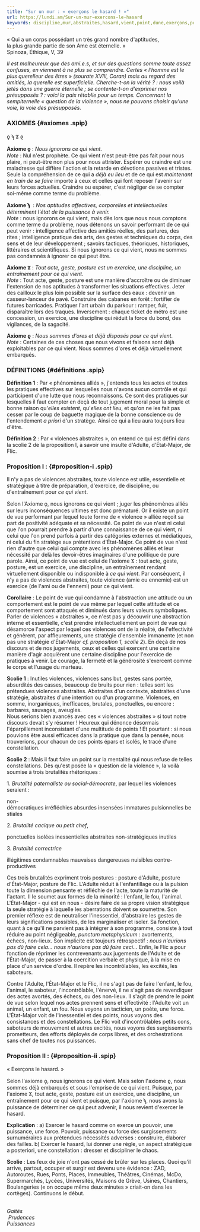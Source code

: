 ```yaml
---
title: "Sur un mur : « exerçons le hasard ! »"
url: https://lundi.am/Sur-un-mur-exercons-le-hasard
keywords: discipline,mur,abstraites,hasard,vient,point,dune,exerçons,posture,violences,faire,vue,laxiome
---
```

« Qui a un corps possédant un très grand nombre d'aptitudes,\
la plus grande partie de son Ame est éternelle. »\
Spinoza, Éthique, V, 39

*Il est malheureux que des ami.e.s, et sur des questions somme toute assez confuses, en viennent à ne plus se comprendre. Certes « l'homme est le plus querelleur des êtres » (sourate XVIII, Coran) mais au regard des amitiés, la querelle est superficielle. Cherche-t-on la vérité ? : nous voilà jetés dans une guerre éternelle ; se contente-t-on d'exprimer nos présupposés ? : voici la paix rétablie pour un temps. Concernant la sempiternelle « question de la violence », nous ne pouvons choisir qu'une voie, la voie des présupposés.*

### AXIOMES {#axiomes .spip}

ϙ ϡ Ϫ ϱ

**Axiome ϙ** : *Nous ignorons ce qui vient.*\
*Note* : Nul n'est prophète. Ce qui vient n'est peut-être pas fait pour nous plaire, ni peut-être non plus pour nous attrister. Espérer ou craindre est une maladresse qui diffère l'action et la retarde en dévotions passives et tristes. Seule la compréhension de ce qui a *déjà eu lieu* et de ce qui est *maintenant en train de se faire* importe à ceux et celles qui font reposer l'avenir sur leurs forces actuelles. Craindre ou espérer, c'est négliger de se compter soi-même comme terme du problème.

**Axiome ϡ**  : *Nos aptitudes affectives, corporelles et intellectuelles déterminent l'état de la puissance à venir.*\
*Note* : nous ignorons ce qui vient, mais dès lors que nous nous comptons comme terme du problème, nous détenons un savoir performant de ce qui peut venir : intelligence affective des amitiés réelles, des parlures, des rites ; intelligence pratique des arts, des gestes et techniques du corps, des sens et de leur développement ; savoirs tactiques, théoriques, historiques, littéraires et scientifiques. Si nous ignorons ce qui vient, nous ne sommes pas condamnés à ignorer ce qui peut être.

**Axiome Ϫ** : *Tout acte, geste, posture est un exercice, une discipline, un entraînement pour ce qui vient.*\
*Note* : Tout acte, geste, posture est une manière d'accroître ou de diminuer l'extension de nos aptitudes à transformer les situations effectives. Jeter des cailloux le plus loin possible sur la surface des eaux : devenir un casseur-lanceur de pavé. Construire des cabanes en forêt : fortifier de futures barricades. Pratiquer l'art urbain du parkour : ramper, fuir, disparaître lors des traques. Inversement : chaque ticket de métro est une concession, un exercice, une discipline qui réduit la force du bond, des vigilances, de la sagacité.

**Axiome ϱ** : *Nous sommes d'ores et déjà disposés pour ce qui vient.*\
*Note* : Certaines de ces choses que nous vivons et faisons sont déjà exploitables par ce qui vient. Nous sommes d'ores et déjà virtuellement embarqués.

### DÉFINITIONS {#définitions .spip}

**Définition 1** : Par « phénomènes alliés », j'entends tous les actes et toutes les pratiques effectives sur lesquelles nous n'avons aucun contrôle et qui participent d'une lutte que nous reconnaissons. Ce sont des pratiques sur lesquelles il faut compter en deçà de tout jugement moral pour la simple et bonne raison qu'*elles existent*, qu'*elles ont lieu*, et qu'on ne les fait pas cesser par le coup de baguette magique de la bonne conscience ou de l'entendement *a priori* d'un stratège. Ainsi ce qui a lieu aura toujours lieu d'être.

**Définition 2** : Par « violences abstraites », on entend ce qui est défini dans la scolie 2 de la proposition I, à savoir une insulte d'Adulte, d'État-Major, de Flic.

### Proposition I : {#proposition-i .spip}

Il n'y a pas de violences abstraites, toute violence est utile, essentielle et stratégique à titre de préparation, d'exercice, de discipline, ou d'entraînement pour *ce qui vient*.

Selon l'Axiome ϙ, nous ignorons ce qui vient ; juger les phénomènes alliés sur leurs inconséquences ultimes est donc prématuré. Or il existe un point de vue performant par lequel toute forme de « violence » alliée reçoit sa part de positivité adéquate et sa nécessité. Ce point de vue n'est ni celui que l'on pourrait prendre à partir d'une connaissance de ce qui vient, ni celui que l'on prend parfois à partir des catégories externes et médiatiques, ni celui du fin stratège aux prétentions d'État-Major. Ce point de vue n'est rien d'autre que celui qui compte avec les phénomènes alliés et leur nécessité par delà les devoir-êtres imaginaires d'une politique de pure parole. Ainsi, ce point de vue est celui de l'axiome Ϫ : tout acte, geste, posture, est un exercice, une discipline, un entraînement rendant virtuellement disponible ou indisponible à *ce qui vient*. Par conséquent, il n'y a pas de violences abstraites, toute violence (amie ou ennemie) est un exercice (de l'ami ou de l'ennemi) pour ce qui vient.

**Corollaire** : Le point de vue qui condamne à l'abstraction une attitude ou un comportement est le point de vue même par lequel cette attitude et ce comportement sont attaqués et diminués dans leurs valeurs symboliques. Parler de violences « abstraites », ce n'est pas y découvrir une abstraction interne et essentielle, c'est prendre intellectuellement un point de vue qui désamorce l'aspect par lequel ces violences ont de la réalité, de l'effectivité et génèrent, par affleurements, une stratégie d'ensemble immanente (et non pas une stratégie d'État-Major *cf. proposition 1, scolie 2*). En deçà de nos discours et de nos jugements, ceux et celles qui exercent une certaine manière d'agir acquièrent une certaine discipline pour l'exercice de pratiques à venir. Le courage, la fermeté et la générosité s'exercent comme le corps et l'usage du marteau.

**Scolie 1** : Inutiles violences, violences sans but, gestes sans portée, absurdités des casses, beaucoup de bruits pour rien : telles sont les prétendues violences abstraites. Abstraites d'un contexte, abstraites d'une stratégie, abstraites d'une intention ou d'un programme. Violences, en somme, inorganiques, inefficaces, brutales, ponctuelles, ou encore : barbares, sauvages, aveugles.\
Nous serions bien avancés avec ces « violences abstraites » si tout notre discours devait s'y résumer ! Heureux qui dénonce désormais l'éparpillement inconsistant d'une multitude de points ! Et pourtant : si nous pouvions être aussi efficaces dans la pratique que dans la pensée, nous trouverions, pour chacun de ces points épars et isolés, le tracé d'une constellation.

**Scolie 2** : Mais il faut faire un point sur la mentalité qui nous refuse de telles constellations. Dès qu'est posée la « question de la violence », la voilà soumise à trois brutalités rhétoriques :

1\. *Brutalité paternaliste ou social-démocrate*, par lequel les violences seraient :

non-démocratiques irréfléchies absurdes insensées immatures pulsionnelles bestiales

2\. *Brutalité cacique ou petit chef*,

ponctuelles isolées inessentielles abstraites non-stratégiques inutiles

3\. *Brutalité correctrice*

illégitimes condamnables mauvaises dangereuses nuisibles contre-productives

Ces trois brutalités expriment trois postures : posture d'Adulte, posture d'État-Major, posture de Flic. L'Adulte réduit à l'enfantillage ou à la pulsion toute la dimension pensante et réfléchie de l'acte, toute la maturité de l'actant. Il le soumet aux formes de la minorité : l'enfant, le fou, l'animal. L'État-Major - qui est en nous - désire faire de sa propre vision stratégique la seule stratégie à laquelle les aberrations doivent se soumettre. Son premier réflexe est de neutraliser l'inessentiel, d'abstraire les gestes de leurs significations possibles, de les marginaliser et isoler. Sa fonction, quant à ce qu'il ne parvient pas à intégrer à son programme, consiste à tout réduire au point négligeable, *punctum metaphysicum* : avortements, échecs, non-lieux. Son implicite est toujours rétrospectif : *nous n'aurions pas dû faire cela... nous n'aurions pas dû faire ceci...* Enfin, le Flic a pour fonction de réprimer les contrevenants aux jugements de l'Adulte et de l'État-Major, de passer à la coercition verbale et physique, à la mise en place d'un service d'ordre. Il repère les incontrôlables, les excités, les saboteurs.

Contre l'Adulte, l'État-Major et le Flic, il ne s'agit pas de faire l'enfant, le fou, l'animal, le saboteur, l'incontrôlable, l'énervé, il ne s'agit pas de revendiquer des actes avortés, des échecs, ou des non-lieux. Il s'agit de prendre le point de vue selon lequel nos actes prennent sens et effectivité : l'Adulte voit un animal, un enfant, un fou. Nous voyons un tacticien, un poète, une force. L'État-Major voit de l'inessentiel et des points, nous voyons des consistances et des constellations. Le Flic voit d'incontrôlables petits cons, saboteurs de mouvement et autres excités, nous voyons des surgissements prometteurs, des efforts déployés de corps libres, et des orchestrations sans chef de toutes nos puissances.

### Proposition II : {#proposition-ii .spip}

« Exerçons le hasard. »

Selon l'axiome ϙ, nous ignorons ce qui vient. Mais selon l'axiome ϱ, nous sommes déjà embarqués et sous l'emprise de ce qui vient. Puisque, par l'axiome Ϫ, tout acte, geste, posture est un exercice, une discipline, un entraînement pour ce qui vient et puisque, par l'axiome ϡ, nous avons la puissance de déterminer ce qui peut advenir, il nous revient d'exercer le hasard.

**Explication** : a) Exercer le hasard comme on exerce un pouvoir, une puissance, une force. Pouvoir, puissance ou force des surgissements surnuméraires aux prétendues nécessités adverses : construire, élaborer des failles. b) Exercer le hasard, lui donner une règle, un aspect stratégique a posteriori, une constellation : dresser et discipliner le chaos.

**Scolie** : Les feux de joie n'ont pas cessé de brûler sur les places. Quoi qu'il arrive, partout, occuper et surgir est devenu une évidence : ZAD, Autoroutes, Rues, Ponts, Places, Immeubles, Théâtres, Cinémas, McDo, Supermarchés, Lycées, Universités, Maisons de Grève, Usines, Chantiers, Boulangeries (« on occupe même deux minutes » criait-on dans les cortèges). Continuons le début.

*\
Gaités\
 Prudences\
Puissances*
